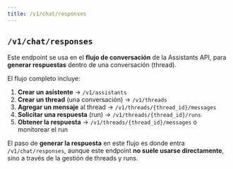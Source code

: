 ```yaml
---
title: /v1/chat/responses
---
```


## `/v1/chat/responses`
Este endpoint se usa en el **flujo de conversación** de la Assistants API, para **generar respuestas** dentro de una conversación (thread).

El flujo completo incluye:

1. **Crear un asistente** → `/v1/assistants`
2. **Crear un thread** (una conversación) → `/v1/threads`
3. **Agregar un mensaje** al thread → `/v1/threads/{thread_id}/messages`
4. **Solicitar una respuesta** (run) → `/v1/threads/{thread_id}/runs`
5. **Obtener la respuesta** → `/v1/threads/{thread_id}/messages` o monitorear el run

El paso de **generar la respuesta** en este flujo es donde entra `/v1/chat/responses`, aunque este endpoint **no suele usarse directamente**, sino a través de la gestión de threads y runs.
